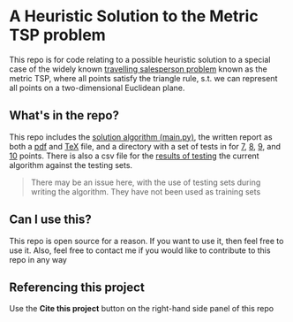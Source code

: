 # A Heuristic Solution to the Metric TSP problem
This repo is for code relating to a possible heuristic solution to a special case of the widely known [travelling salesperson problem](https://en.wikipedia.org/wiki/Travelling_salesman_problem) known as the metric TSP, where all points satisfy the triangle rule, s.t. we can represent all points on a two-dimensional Euclidean plane.

## What's in the repo?

This repo includes the [solution algorithm (main.py)](main.py), the written report as both a [pdf](TSP_report.pdf) and [TeX](TSP_report.tex) file, and a directory with a set of tests in for [7](tests/7.csv), [8](tests/8.csv), [9](tests/9.csv), and [10](tests/10.csv) points. There is also a csv file for the [results of testing]() the current algorithm against the testing sets.
> There may be an issue here, with the use of testing sets during writing the algorithm. They have not been used as training sets

## Can I use this?

This repo is open source for a reason. If you want to use it, then feel free to use it. Also, feel free to contact me if you would like to contribute to this repo in any way

## Referencing this project

Use the **Cite this project** button on the right-hand side panel of this repo 
